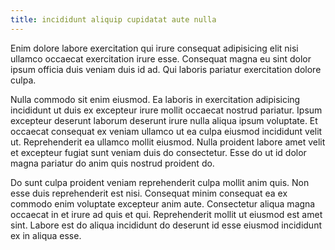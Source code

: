 ```yaml
---
title: incididunt aliquip cupidatat aute nulla
---
```


Enim dolore labore exercitation qui irure consequat adipisicing elit nisi ullamco occaecat exercitation irure esse. Consequat magna eu sint dolor ipsum officia duis veniam duis id ad. Qui laboris pariatur exercitation dolore culpa.

Nulla commodo sit enim eiusmod. Ea laboris in exercitation adipisicing incididunt ut duis ex excepteur irure mollit occaecat nostrud pariatur. Ipsum excepteur deserunt laborum deserunt irure nulla aliqua ipsum voluptate. Et occaecat consequat ex veniam ullamco ut ea culpa eiusmod incididunt velit ut. Reprehenderit ea ullamco mollit eiusmod. Nulla proident labore amet velit et excepteur fugiat sunt veniam duis do consectetur. Esse do ut id dolor magna pariatur do anim quis nostrud proident do.

Do sunt culpa proident veniam reprehenderit culpa mollit anim quis. Non esse duis reprehenderit est nisi. Consequat minim consequat ea ex commodo enim voluptate excepteur anim aute. Consectetur aliqua magna occaecat in et irure ad quis et qui. Reprehenderit mollit ut eiusmod est amet sint. Labore est do aliqua incididunt do deserunt id esse eiusmod incididunt ex in aliqua esse.